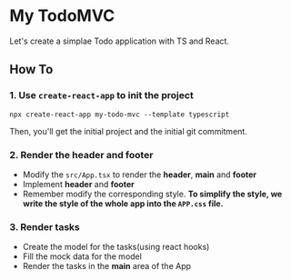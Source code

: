 # My TodoMVC

Let's create a simplae Todo application with TS and React.

## How To

### 1. Use `create-react-app` to init the project


```
npx create-react-app my-todo-mvc --template typescript
```

Then, you'll get the initial project and the initial git commitment.

### 2. Render the header and footer

- Modify the `src/App.tsx` to render the **header**, **main** and **footer**
- Implement **header** and **footer**
- Remember modify the corresponding style. **To simplify the style, we write the style of the whole app into the `APP.css` file.**

### 3. Render tasks

- Create the model for the tasks(using react hooks)
- Fill the mock data for the model
- Render the tasks in the **main** area of the App
